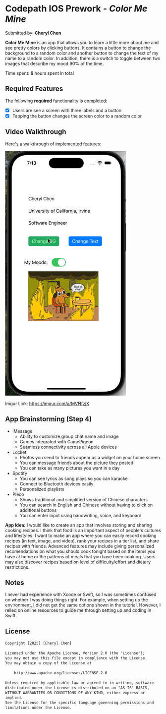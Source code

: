 # Codepath IOS Prework - *Color Me Mine*

Submitted by: **Cheryl Chen**

**Color Me Mine** is an app that allows you to learn a little more about me and see pretty colors by clicking buttons.
It contains a button to change the background to a random color and another button to change the text of my name to a random color.
In addition, there is a switch to toggle between two images that describe my mood 90% of the time.

Time spent: **6** hours spent in total

## Required Features

The following **required** functionality is completed:

- [X] Users are see a screen with three labels and a button
- [X] Tapping the button changes the screen color to a random color
 
## Video Walkthrough

Here's a walkthrough  of implemented features:


![Walkthrough video](https://github.com/cherhchen/codepath-ios-prework/blob/main/codepath-ios-prework-video.gif)

Imgur Link: https://imgur.com/a/MVNfzjX

## App Brainstorming (Step 4)
- iMessage
  - Ability to customize group chat name and image
  - Games integrated with GamePigeon
  - Seamless connectivity across all Apple devices
- Locket
  - Photos you send to friends appear as a widget on your home screen
  - You can message friends about the picture they posted
  - You can take as many pictures you want in a day
- Spotify
  - You can see lyrics as song plays so you can karaoke
  - Connect to Bluetooth devices easily
  - Personalized playlists
- Pleco
  - Shows traditional and simplified version of Chinese characters
  - You can search in English and Chinese without having to click on additional buttons
  - You can enter input using handwriting, voice, and keyboard

**App Idea:**
I would like to create an app that involves storing and sharing cooking recipes.
I think that food is an important aspect of people's cultures and lifestyles. 
I want to make an app where you can easily record cooking recipes (in text, image, and video), rank your recipes in a tier list, and share recipes with friends.
Advanced features may include giving personalized recomendations on what you should cook tonight based on the items you have at home or the patterns of meals that you have been cooking.
Users may also discover recipes based on level of difficulty/effort and dietary restrictions.

## Notes

I never had experience with Xcode or Swift, so I was sometimes confused on whether I was doing things right.
For example, when setting up the environment, I did not get the same options shown in the tutorial.
However, I relied on online resources to guide me through setting up and coding in Swift.

## License

    Copyright [2025] [Cheryl Chen]

    Licensed under the Apache License, Version 2.0 (the "License");
    you may not use this file except in compliance with the License.
    You may obtain a copy of the License at

        http://www.apache.org/licenses/LICENSE-2.0

    Unless required by applicable law or agreed to in writing, software
    distributed under the License is distributed on an "AS IS" BASIS,
    WITHOUT WARRANTIES OR CONDITIONS OF ANY KIND, either express or implied.
    See the License for the specific language governing permissions and
    limitations under the License.
